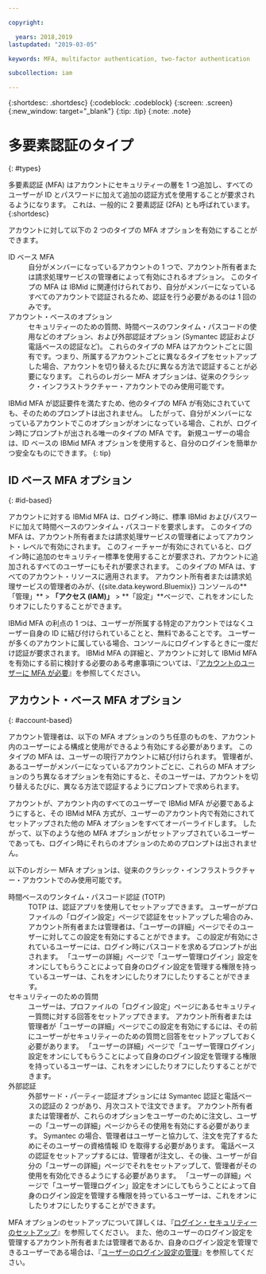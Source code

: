 ```yaml
---

copyright:

  years: 2018,2019
lastupdated: "2019-03-05"

keywords: MFA, multifactor authentication, two-factor authentication

subcollection: iam

---
```


{:shortdesc: .shortdesc}
{:codeblock: .codeblock}
{:screen: .screen}
{:new_window: target="_blank"}
{:tip: .tip}
{:note: .note}

# 多要素認証のタイプ
{: #types}

多要素認証 (MFA) はアカウントにセキュリティーの層を 1 つ追加し、すべてのユーザーが ID とパスワードに加えて追加の認証方式を使用することが要求されるようになります。 これは、一般的に 2 要素認証 (2FA) とも呼ばれています。
{:shortdesc}

アカウントに対して以下の 2 つのタイプの MFA オプションを有効にすることができます。

<dl>
<dt>ID ベース MFA</dt>
<dd>自分がメンバーになっているアカウントの 1 つで、アカウント所有者または請求処理サービスの管理者によって有効にされるオプション。 このタイプの MFA は IBMid に関連付けられており、自分がメンバーになっているすべてのアカウントで認証されるため、認証を行う必要があるのは 1 回のみです。</dd>
<dt>アカウント・ベースのオプション</dt>
<dd>セキュリティーのための質問、時間ベースのワンタイム・パスコードの使用などのオプション、および外部認証オプション (Symantec 認証および電話ベースの認証など)。 これらのタイプの MFA はアカウントごとに固有です。つまり、所属するアカウントごとに異なるタイプをセットアップした場合、アカウントを切り替えるたびに異なる方法で認証することが必要になります。 これらのレガシー MFA オプションは、従来のクラシック・インフラストラクチャー・アカウントでのみ使用可能です。</dd>
</dl>

IBMid MFA が認証要件を満たすため、他のタイプの MFA が有効にされていても、そのためのプロンプトは出されません。 したがって、自分がメンバーになっているアカウントでこのオプションがオンになっている場合、これが、ログイン時にプロンプトが出される唯一のタイプの MFA です。 新規ユーザーの場合は、ID ベースの IBMid MFA オプションを使用すると、自分のログインを簡単かつ安全なものにできます。
{: tip}

## ID ベース MFA オプション
{: #id-based}

アカウントに対する IBMid MFA は、ログイン時に、標準 IBMid およびパスワードに加えて時間ベースのワンタイム・パスコードを要求します。 このタイプの MFA は、アカウント所有者または請求処理サービスの管理者によってアカウント・レベルで有効にされます。 このフィーチャーが有効にされていると、ログイン時に追加のセキュリティー標準を使用することが要求され、アカウントに追加されるすべてのユーザーにもそれが要求されます。 このタイプの MFA は、すべてのアカウント・リソースに適用されます。 アカウント所有者または請求処理サービスの管理者のみが、{{site.data.keyword.Bluemix}} コンソールの**「管理」** > **「アクセス (IAM)」** > **「設定」**ページで、これをオンにしたりオフにしたりすることができます。

IBMid MFA の利点の 1 つは、ユーザーが所属する特定のアカウントではなくユーザー自身の ID に結び付けられていることと、無料であることです。 ユーザーが多くのアカウントに属している場合、コンソールにログインするときに一度だけ認証が要求されます。 IBMid MFA の詳細と、アカウントに対して IBMid MFA を有効にする前に検討する必要のある考慮事項については、『[アカウントのユーザーに MFA が必要](/docs/iam?topic=iam-enablemfa#enablemfa)』を参照してください。

## アカウント・ベース MFA オプション
{: #account-based}

アカウント管理者は、以下の MFA オプションのうち任意のものを、アカウント内のユーザーによる構成と使用ができるよう有効にする必要があります。 このタイプの MFA は、ユーザーの現行アカウントに結び付けられます。 管理者が、あるユーザーがメンバーになっているアカウントごとに、これらの MFA オプションのうち異なるオプションを有効にすると、そのユーザーは、アカウントを切り替えるたびに、異なる方法で認証するようにプロンプトで求められます。

アカウントが、アカウント内のすべてのユーザーで IBMid MFA が必要であるようにすると、その IBMid MFA 方式が、ユーザーのアカウント内で有効にされてセットアップされた他の MFA オプションをすべてオーバーライドします。 したがって、以下のような他の MFA オプションがセットアップされているユーザーであっても、ログイン時にそれらのオプションのためのプロンプトは出されません。

以下のレガシー MFA オプションは、従来のクラシック・インフラストラクチャー・アカウントでのみ使用可能です。

<dl>
<dt>時間ベースのワンタイム・パスコード認証 (TOTP)</dt>
<dd>TOTP は、認証アプリを使用してセットアップできます。 ユーザーがプロファイルの「ログイン設定」ページで認証をセットアップした場合のみ、アカウント所有者または管理者は、「ユーザーの詳細」ページでそのユーザーに対してこの設定を有効にすることができます。 この設定が有効にされているユーザーには、ログイン時にパスコードを求めるプロンプトが出されます。 「ユーザーの詳細」ページで「ユーザー管理ログイン」設定をオンにしてもらうことによって自身のログイン設定を管理する権限を持っているユーザーは、これをオンにしたりオフにしたりすることができます。</dd>
<dt>セキュリティーのための質問</dt>
<dd>ユーザーは、プロファイルの「ログイン設定」ページにあるセキュリティー質問に対する回答をセットアップできます。 アカウント所有者または管理者が「ユーザーの詳細」ページでこの設定を有効にするには、その前にユーザーがセキュリティーのための質問と回答をセットアップしておく必要があります。 「ユーザーの詳細」ページで「ユーザー管理ログイン」設定をオンにしてもらうことによって自身のログイン設定を管理する権限を持っているユーザーは、これをオンにしたりオフにしたりすることができます。 </dd>
<dt>外部認証</dt>
<dd>外部サード・パーティー認証オプションには Symantec 認証と電話ベースの認証の 2 つがあり、月次コストで注文できます。 アカウント所有者または管理者が、これらのオプションをユーザーのために注文し、ユーザーの「ユーザーの詳細」ページからその使用を有効にする必要があります。 Symantec の場合、管理者はユーザーと協力して、注文を完了するためにそのユーザーの資格情報 ID を取得する必要があります。 電話ベースの認証をセットアップするには、管理者が注文し、その後、ユーザーが自分の「ユーザーの詳細」ページでそれをセットアップして、管理者がその使用を有効化できるようにする必要があります。 「ユーザーの詳細」ページで「ユーザー管理ログイン」設定をオンにしてもらうことによって自身のログイン設定を管理する権限を持っているユーザーは、これをオンにしたりオフにしたりすることができます。</dd>
</dl>

MFA オプションのセットアップについて詳しくは、『[ログイン・セキュリティーのセットアップ](/docs/account?topic=account-login-settings#login-settings)』を参照してください。 また、他のユーザーのログイン設定を管理するアカウント所有者または管理者であるか、自身のログイン設定を管理できるユーザーである場合は、『[ユーザーのログイン設定の管理](/docs/iam?topic=iam-loginsettings#loginsettings)』を参照してください。
